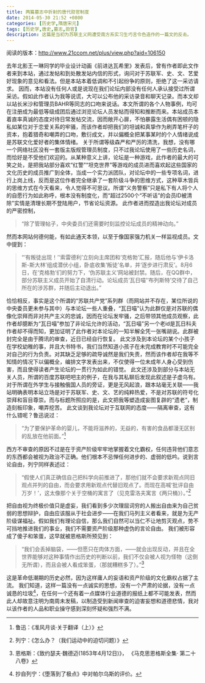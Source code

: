 ```yaml
---
title: 两篇墓志中折射的唐代勋官制度
date: 2014-05-30 21:52 +0800
categories: [历史学,隋唐宋元]
tags: [历史学,唐史,墓志,勋官]
description: 这篇是当初为苏联主义网遭受南方系实习生巧言令色造作的一篇文的反击。
---
```

阅读的版本：http://www.21ccom.net/plus/view.php?aid=106150

去年北影王一琳同学的毕业设计动画《前进达瓦希里》发表后，曾有作者即此文作者来到本站，通过发帖和到处散发站内信的形式，询问对于苏联军、史、文、艺爱好现象的意见和看法。但是本站本着低调和不引起纷争的原则，拒绝了这一采访请求。
因而，本站没有任何人或是说现在我们论坛内部没有任何人承认接受过所谓采访。假如此作者认为我等说谎，大可以公布他的采访录音和聊天记录。而本文却以站长米沙和管理员BAHR等同志的口吻来说话。本文所谓的各个人物事例，均可在注册成为最低等级成团后通过浏览论坛人员发帖而得知和推断而来。本站成员本着直率真诚的态度对待日常发帖交流，因而敞开心扉，不怕暴露生活偶有困顿的隐私如某位对于恋爱关系的牢骚，而该作者却把我们的坦诚和真挚作为刷弄笔杆子的资本，抱着猎奇和嘲弄的口吻，敷衍成文，并以偏概全把某事某时的个人情绪说成是苏联文化爱好者的集体情绪。
关于所谓等级森严和严厉的清洗，我想，没有哪一个网络社区没有一套版主版规管理员制度，只不过我论坛使用了一些历史名词，而恰好是不受他们欢迎的。从某种意义上讲，论坛是一种游戏，此作者的最大的可笑之处，是把我站部分喜欢“红警”“坦克世界”等游戏的成员进而喜欢起这些国家的文化历史的成员推广到全体，当成一个实力派团队，对论坛中的一些专项名词，进行上岗上线，反而是这位作者完全继承了一套阶级斗争的思维方式，这种草木皆兵的思维方式在今天看来，令人觉得不可思议。所谓“义务警察”只是私下有人将个人的自愿行为如此称呼，根本没有制度化，而“超过2500个“不听话”的会员ID被清除”实情是清理长期不登陆用户，节省论坛资源。
此作者进而捏造出我论坛对成员的严密控制，

> “除了管理帖子，中央委员们还需要时刻监控论坛成员的精神动向。”

然而本网站何德何能，有如此通天本领，以至于像国家强力机关一样监视成员。文中提到：

> “‘有叛徒出现！’‘索雷德利’立刻向主席团和‘克格勃’汇报，随后他与‘伊卡洛斯-斯大林’组成潜伏小组，卧底收集‘叛徒’名单，并‘逐步进行肃反’。8月6日，在‘克格勃’们的努力下，‘伪苏联主义’网站被封禁。随后，在QQ群中，部分苏联主义成员开始了自清行动。论坛成员‘瓦日喵’‘布列斯特’交待了自己所在的涉苏群，并随后主动退出。”

恰恰相反，事实是这个所谓的“苏联共产党”系列群（而网站并不存在，某位所说的中央委员更未参与其中）与本论坛一些人重叠，“瓦日喵”认为此群仅是对苏联的偶像化崇拜而非对共产主义的忠诚，因而在论坛发牢骚，之后带领其他成员观察，此作者却臆断为“瓦日喵”参加了非论坛允许的活动，“瓦日喵”另一个老id是瓦日科夫作者却不得而知，更加证明了此作者对本论坛的一知半解全凭一张嘴胡说。此群被封完全是由于腾讯的审查，近日已经自行恢复。
此文涉及到本论坛的某个小孩子在学校幼稚的事，并且大书特书，我们当然知道小孩子在未完成教育时不可能完全对自己的行为负责。对其缺乏足够的疏导诚然是我们失责，然而该作者却在我等不知情的情况下以偏概全，编排文字发表出来，不仅使得一位未成年人身心受到伤害，而且使得读者产生论坛的一贯行为如此的错觉。
此文还涉及到部分与本站无关人员，所谓的百度苏联吧吧主的例子，在我与其私聊后发现此叙述是子虚乌有。对于所谓在外学生与接触俄国人员的旁证，更是无风起浪，跟本站毫无关联——我站明确表明本站立场是对于苏联军、史、文、艺的纯粹热爱，不是对苏联的符号化崇拜和盲目尊崇。而与标题所照应的是，此文把我等塑造成妄图复辟的“遗老”，制造刻板印象，嘲弄挖苦。
此文谈到我论坛对于互联网的态度——隔离审查，这有什么错呢？鲁迅说过：

> “为了要保护革命的婴儿，不能将滋养的，无益的，有害的食品都漫无区别的乱放在他前面。”[^1]

西方不审查的原因不过是在于资产阶级牢牢地掌握着文化霸权，任何违背他们意志的东西都会被视为政治不正确。他们根本不忌惮任何进步的、虚弱的低吟。说到言论自由，列宁同样表述过：

> “假使人们真正确信自己把科学向前推进了，那他们就不会要求新观点同旧观点并列的自由，而会要求用新观点代替旧观点了。而现在高喊‘批评自由万岁！’，这太像那个关于空桶的寓言了（见克雷洛夫寓言《两只桶》）。”[^2]

把自由视为终极价值只是虚妄，我们看到多少次理屈词穷的人搬出自由来为自己贫弱的思想辩护，自由应该服从于社会进步——在我们马列主义者看来，就是为无产阶级谋福祉。假如我们有理论自信，那么我们自然可以当仁不让地剪灭观点，势不可挡地推进我们的事业，我们不需要资产阶级那种虚伪的言论自由。
我们被形容成了傻子和笨蛋，这早就被恩格斯所预见到：

> “我们会丢掉脑袋，——但愿只在肉体方面，——就会出现反动，并且在全世界能够对这种事情作出历史的判断以前，我们不仅会被人视为怪物（这倒无所谓），而且会被人看成笨蛋，（那就糟糕多了）。”[^3]

这是革命低潮期的历史必然，因为这样庸人的妄语和资产阶级的文化霸权占据了主流。
我们知道，这样一篇没有一点诚实的思想，没有一个严肃的论据，没有一点诚恳的垃圾[^4]，在任何一个还有着一点媒体行业道德的报纸上都不可能发表，然而此人却故意注明为南周未发稿，以制造受到新闻审查的迫害妄想和道德悲情，我对以该作者的人品和职业操守感到深刻怀疑和强烈不满。


[^1]: 鲁迅：《准风月谈·关于翻译（上）》
    
[^2]: 列宁：《怎么办？（我们运动中的迫切问题）》
    
[^3]: 恩格斯：《致约瑟夫·魏德迈(1853年4月12日)》， 《马克思恩格斯全集· 第二十八卷》

[^4]: 抄自列宁：《堕落到了极点》中对帕尔乌斯的评价。
